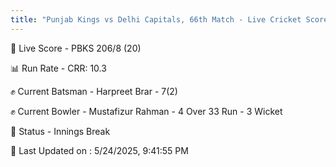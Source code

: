 ```yaml
---
title: "Punjab Kings vs Delhi Capitals, 66th Match - Live Cricket Score"
---
```


🔴 Live Score - PBKS 206/8 (20)  

📊 Run Rate - CRR: 10.3  

✊ Current Batsman - Harpreet Brar - 7(2)  

✊ Current Bowler - Mustafizur Rahman - 4 Over 33 Run - 3 Wicket  

📑 Status - Innings Break

📝 Last Updated on : 5/24/2025, 9:41:55 PM  

